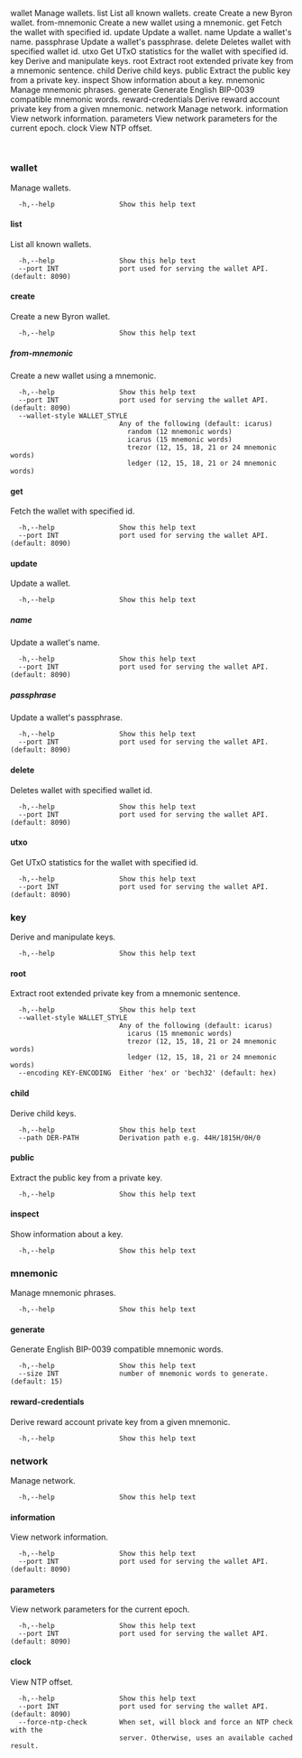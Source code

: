                            
   wallet                  Manage wallets.
    list                   List all known wallets.
    create                 Create a new Byron wallet.
     from-mnemonic         Create a new wallet using a mnemonic.
    get                    Fetch the wallet with specified id.
    update                 Update a wallet.
     name                  Update a wallet's name.
     passphrase            Update a wallet's passphrase.
    delete                 Deletes wallet with specified wallet id.
    utxo                   Get UTxO statistics for the wallet with specified id.
   key                     Derive and manipulate keys.
    root                   Extract root extended private key from a mnemonic
  sentence.
    child                  Derive child keys.
    public                 Extract the public key from a private key.
    inspect                Show information about a key.
   mnemonic                Manage mnemonic phrases.
    generate               Generate English BIP-0039 compatible mnemonic words.
    reward-credentials     Derive reward account private key from a given
  mnemonic.
   network                 Manage network.
    information            View network information.
    parameters             View network parameters for the current epoch.
    clock                  View NTP offset.
## 

```

```
### wallet
Manage wallets.
```
  -h,--help                Show this help text
```
#### list
List all known wallets.
```
  -h,--help                Show this help text
  --port INT               port used for serving the wallet API. (default: 8090)
```
#### create
Create a new Byron wallet.
```
  -h,--help                Show this help text
```
##### from-mnemonic
Create a new wallet using a mnemonic.
```
  -h,--help                Show this help text
  --port INT               port used for serving the wallet API. (default: 8090)
  --wallet-style WALLET_STYLE
                           Any of the following (default: icarus)
                             random (12 mnemonic words)
                             icarus (15 mnemonic words)
                             trezor (12, 15, 18, 21 or 24 mnemonic words)
                             ledger (12, 15, 18, 21 or 24 mnemonic words)
```
#### get
Fetch the wallet with specified id.
```
  -h,--help                Show this help text
  --port INT               port used for serving the wallet API. (default: 8090)
```
#### update
Update a wallet.
```
  -h,--help                Show this help text
```
##### name
Update a wallet's name.
```
  -h,--help                Show this help text
  --port INT               port used for serving the wallet API. (default: 8090)
```
##### passphrase
Update a wallet's passphrase.
```
  -h,--help                Show this help text
  --port INT               port used for serving the wallet API. (default: 8090)
```
#### delete
Deletes wallet with specified wallet id.
```
  -h,--help                Show this help text
  --port INT               port used for serving the wallet API. (default: 8090)
```
#### utxo
Get UTxO statistics for the wallet with specified id.
```
  -h,--help                Show this help text
  --port INT               port used for serving the wallet API. (default: 8090)
```
### key
Derive and manipulate keys.
```
  -h,--help                Show this help text
```
#### root
Extract root extended private key from a mnemonic sentence.
```
  -h,--help                Show this help text
  --wallet-style WALLET_STYLE
                           Any of the following (default: icarus)
                             icarus (15 mnemonic words)
                             trezor (12, 15, 18, 21 or 24 mnemonic words)
                             ledger (12, 15, 18, 21 or 24 mnemonic words)
  --encoding KEY-ENCODING  Either 'hex' or 'bech32' (default: hex)
```
#### child
Derive child keys.
```
  -h,--help                Show this help text
  --path DER-PATH          Derivation path e.g. 44H/1815H/0H/0
```
#### public
Extract the public key from a private key.
```
  -h,--help                Show this help text
```
#### inspect
Show information about a key.
```
  -h,--help                Show this help text
```
### mnemonic
Manage mnemonic phrases.
```
  -h,--help                Show this help text
```
#### generate
Generate English BIP-0039 compatible mnemonic words.
```
  -h,--help                Show this help text
  --size INT               number of mnemonic words to generate. (default: 15)
```
#### reward-credentials
Derive reward account private key from a given mnemonic.
```
  -h,--help                Show this help text
```
### network
Manage network.
```
  -h,--help                Show this help text
```
#### information
View network information.
```
  -h,--help                Show this help text
  --port INT               port used for serving the wallet API. (default: 8090)
```
#### parameters
View network parameters for the current epoch.
```
  -h,--help                Show this help text
  --port INT               port used for serving the wallet API. (default: 8090)
```
#### clock
View NTP offset.
```
  -h,--help                Show this help text
  --port INT               port used for serving the wallet API. (default: 8090)
  --force-ntp-check        When set, will block and force an NTP check with the
                           server. Otherwise, uses an available cached result.
```